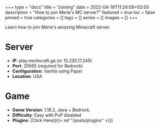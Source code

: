 +++
type = "docs"
title = "Joining"
date = 2022-04-19T11:24:09+02:00
description = "How to join Merle's MC server?"
featured = true
toc = false
pinned = true
categories = []
tags = []
series = []
images = []
+++

Learn how to join Merle's amazing Minecraft server.

<!--more-->

# Server
- **IP**: play.merlecraft.ga (or 15.235.17.245)
- **Port**: 25565 (required for Bedrock) 
- **Configuration**: Vanilla using Paper
- **Location**: USA

# Game
- **Game Version**: 1.18.2, Java + Bedrock.
- **Difficulty**: Easy with PvP disabled
- **Plugins**: [Click Here]({{< ref "/posts/plugins" >}})
